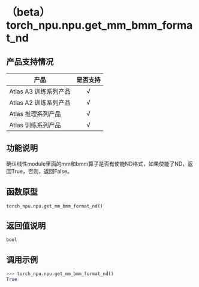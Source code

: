 # （beta）torch_npu.npu.get_mm_bmm_format_nd
## 产品支持情况

| 产品                                                         | 是否支持 |
| ------------------------------------------------------------ | :------: |
|<term>Atlas A3 训练系列产品</term>            |    √     |
|<term>Atlas A2 训练系列产品</term>  | √   |
|<term>Atlas 推理系列产品</term>                                       |    √     |
|<term>Atlas 训练系列产品</term>                                       |    √     |

## 功能说明

确认线性module里面的mm和bmm算子是否有使能ND格式，如果使能了ND，返回True，否则，返回False。

## 函数原型

```
torch_npu.npu.get_mm_bmm_format_nd()
```

## 返回值说明

`bool`


## 调用示例

```python
>>> torch_npu.npu.get_mm_bmm_format_nd()
True
```

